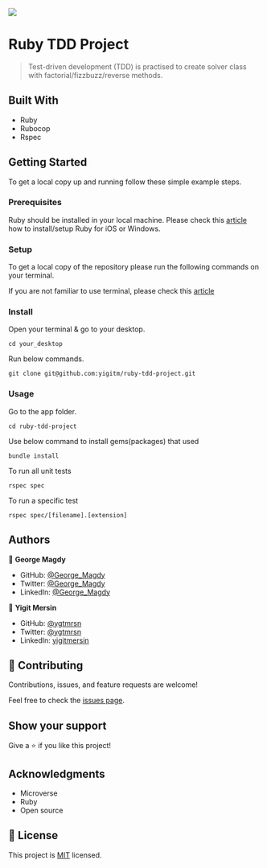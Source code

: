 ![](https://img.shields.io/badge/Microverse-blueviolet)

# Ruby TDD Project

> Test-driven development (TDD) is practised to create solver class with factorial/fizzbuzz/reverse methods.

## Built With

- Ruby
- Rubocop
- Rspec

## Getting Started

To get a local copy up and running follow these simple example steps.

### Prerequisites

Ruby should be installed in your local machine. Please check this [article](https://rubyonrails.org/) how to install/setup Ruby for iOS or Windows.

### Setup

To get a local copy of the repository please run the following commands on your terminal.

If you are not familiar to use terminal, please check this [article](https://www.theodinproject.com/courses/web-development-101/lessons/command-line-basics-web-development-101)

### Install

Open your terminal & go to your desktop.

```
cd your_desktop
```

Run below commands.

```
git clone git@github.com:yigitm/ruby-tdd-project.git
```

### Usage

Go to the app folder.

```
cd ruby-tdd-project
```

Use below command to install gems(packages) that used

```
bundle install
```

To run all unit tests

```
rspec spec
```

To run a specific test

```
rspec spec/[filename].[extension]
```

## Authors

👤 **George Magdy**

- GitHub: [@George_Magdy](https://github.com/gemmen29)
- Twitter: [@George_Magdy](https://twitter.com/georgtriple1)
- LinkedIn: [@George_Magdy](https://www.linkedin.com/in/george-magdy-840/)

👤 **Yigit Mersin**

- GitHub: [@ygtmrsn](https://github.com/ygtmrsn)
- Twitter: [@ygtmrsn](https://twitter.com/ygtmrsn)
- LinkedIn: [yigitmersin](linkedin.com/in/yigitmersin)

## 🤝 Contributing

Contributions, issues, and feature requests are welcome!

Feel free to check the [issues page](https://github.com/yigitm/morse-code-decoder/issues).

## Show your support

Give a ⭐️ if you like this project!

## Acknowledgments

- Microverse
- Ruby
- Open source

## 📝 License

This project is [MIT](./MIT.md) licensed.
